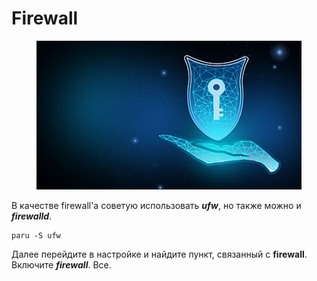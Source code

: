 # Firewall

<figure><img src="../../.gitbook/assets/image (2).png" alt=""><figcaption></figcaption></figure>

В качестве firewall'а советую использовать _**ufw**_, но также можно и _**firewalld**_.

```shell
paru -S ufw
```

Далее перейдите в настройке и найдите пункт, связанный с **firewall**. Включите _**firewall**_. Все.
